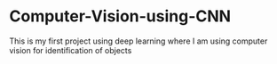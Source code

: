 # Computer-Vision-using-CNN
This is my first project using deep learning where I am using computer vision for identification of objects 
